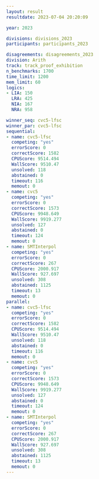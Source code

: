 ```yaml
---
layout: result
resultdate: 2023-07-04 20:20:09

year: 2023

divisions: divisions_2023
participants: participants_2023

disagreements: disagreements_2023
division: Arith
track: track_proof_exhibition
n_benchmarks: 1700
time_limit: 1200
mem_limit: 60
logics:
- LIA: 150
  LRA: 425
  NIA: 167
  NRA: 958

winner_seq: cvc5-lfsc
winner_par: cvc5-lfsc
sequential:
- name: cvc5-lfsc
  competing: "yes"
  errorScore: 0
  correctScore: 1582
  CPUScore: 9514.494
  WallScore: 9510.47
  unsolved: 118
  abstained: 0
  timeout: 116
  memout: 0
- name: cvc5
  competing: "yes"
  errorScore: 0
  correctScore: 1573
  CPUScore: 9948.649
  WallScore: 9919.277
  unsolved: 127
  abstained: 0
  timeout: 124
  memout: 0
- name: SMTInterpol
  competing: "yes"
  errorScore: 0
  correctScore: 267
  CPUScore: 2000.917
  WallScore: 927.697
  unsolved: 308
  abstained: 1125
  timeout: 13
  memout: 0
parallel:
- name: cvc5-lfsc
  competing: "yes"
  errorScore: 0
  correctScore: 1582
  CPUScore: 9514.494
  WallScore: 9510.47
  unsolved: 118
  abstained: 0
  timeout: 116
  memout: 0
- name: cvc5
  competing: "yes"
  errorScore: 0
  correctScore: 1573
  CPUScore: 9948.649
  WallScore: 9919.277
  unsolved: 127
  abstained: 0
  timeout: 124
  memout: 0
- name: SMTInterpol
  competing: "yes"
  errorScore: 0
  correctScore: 267
  CPUScore: 2000.917
  WallScore: 927.697
  unsolved: 308
  abstained: 1125
  timeout: 13
  memout: 0
---
```

